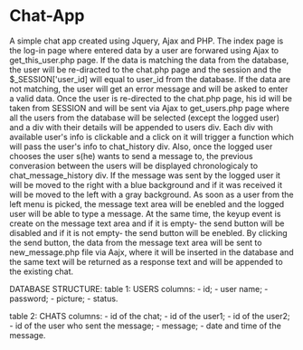 # Chat-App

A simple chat app created using Jquery, Ajax and PHP. The index page is the log-in page where entered data by a user are forwared using Ajax to get_this_user.php page. If the data is matching the data from the database, the user will be re-diracted to the chat.php page and the session and the $_SESSION['user_id] will equal to user_id from the database. If the data are not matching, the user will get an error message and will be asked to enter a valid data. 
Once the user is re-directed to the chat.php page, his id will be taken from SESSION and will be sent via Ajax to get_users.php page where all the users from the database will be selected (except the logged user) and a div with their details will be appended to users div. Each div with available user's info is clickable and a click on it will trigger a function which will pass the user's info to chat_history div. Also, once the logged user chooses the user s(he) wants to send a message to, the previous converasion between the users will be displayed chronologicaly to chat_message_history div. If the message was sent by the logged user it will be moved to the right with a blue background and if it was received it will be moved to the left with a gray background. 
As soon as a user from the left menu is picked, the message text area will be enebled and the logged user will be able to type a message. At the same time, the keyup event is create on the message text area and if it is empty- the send button will be disabled and if it is not empty- the send button will be enebled. 
By clicking the send button, the data from the message text area will be sent to new_message.php file via Aajx, where it will be inserted in the database and the same text will be returned as a response text and will be appended to the existing chat. 

DATABASE STRUCTURE:
table 1: USERS
  columns: - id;
           - user name;
           - password;
           - picture;
           - status. 
           
table 2: CHATS
  columns: - id of the chat;
           - id of the user1;
           - id of the user2;
           - id of the user who sent the message;
           - message;
           - date and time of the message. 
